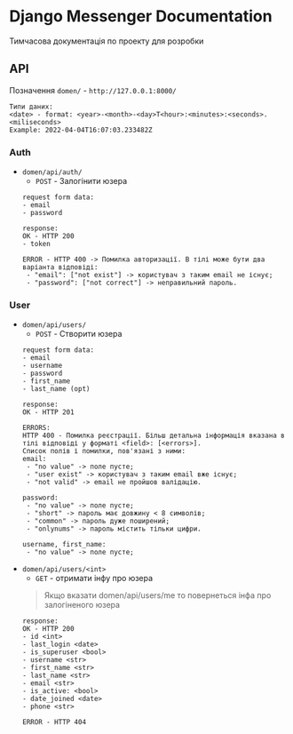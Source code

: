 # Django Messenger Documentation
Тимчасова документація по проекту для розробки
## API
Позначення `domen/` - `http://127.0.0.1:8000/`</br>
```
Типи даних:
<date> - format: <year>-<month>-<day>T<hour>:<minutes>:<seconds>.<miliseconds>
Example: 2022-04-04T16:07:03.233482Z
```
### Auth
* `domen/api/auth/`
  * `POST` - Залогінити юзера
  ```
  request form data:
  - email
  - password
  
  response:
  OK - HTTP 200
  - token
  
  ERROR - HTTP 400 -> Помилка авторизації. В тілі може бути два варіанта відповіді:
   - "email": ["not exist"] -> користувач з таким email не існує;
   - "password": ["not correct"] -> неправильний пароль.
  ```
### User
* `domen/api/users/`</br>
  * `POST` - Створити юзера</br>
  ```
  request form data:
  - email
  - username
  - password
  - first_name
  - last_name (opt)
  
  response: 
  OK - HTTP 201
  
  ERRORS:
  HTTP 400 - Помилка реєстрації. Більш детальна інформація вказана в тілі відповіді у форматі <field>: [<errors>].
  Список полів і помилки, пов'язані з ними:
  email:
   - "no value" -> поле пусте;
   - "user exist" -> користувач з таким email вже існує;
   - "not valid" -> email не пройшов валідацію.
 
  password:
   - "no value" -> поле пусте;
   - "short" -> пароль має довжину < 8 символів;
   - "common" -> пароль дуже поширений;
   - "onlynums" -> пароль містить тільки цифри.
 
  username, first_name:
   - "no value" -> поле пусте;
  ```
* `domen/api/users/<int>`
  * `GET` - отримати інфу про юзера
  > Якщо вказати domen/api/users/me то повернеться інфа про залогіненого юзера
  ```
  response:
  OK - HTTP 200
  - id <int>
  - last_login <date>
  - is_superuser <bool>
  - username <str>
  - first_name <str>
  - last_name <str>
  - email <str>
  - is_active: <bool>
  - date_joined <date>
  - phone <str>
  
  ERROR - HTTP 404
  ```
